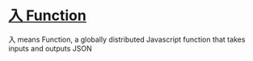 # [入 Function](https://入.io)

入 means Function, a globally distributed Javascript function that takes inputs and outputs JSON
